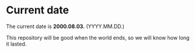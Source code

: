 # Current date

The current date is **2000.08.03.** (YYYY.MM.DD.)

This repository will be good when the world ends, so we will know how long it lasted.